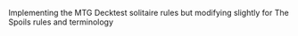 Implementing the MTG Decktest solitaire rules but modifying slightly for The Spoils rules and terminology
